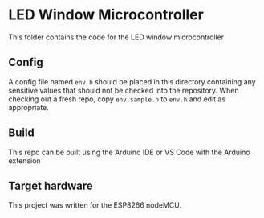# LED Window Microcontroller

This folder contains the code for the LED window microcontroller

## Config

A config file named `env.h` should be placed in this directory containing any sensitive values that should not be
checked into the repository.  When checking out a fresh repo, copy `env.sample.h` to `env.h` and edit as appropriate.

## Build

This repo can be built using the Arduino IDE or VS Code with the Arduino extension

## Target hardware

This project was written for the ESP8266 nodeMCU.
